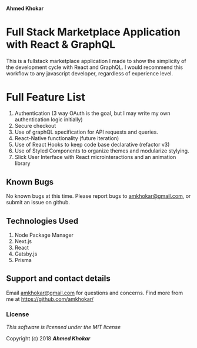 #### Ahmed Khokar

# Full Stack Marketplace Application with React & GraphQL

This is a fullstack marketplace application I made to show the simplicity of the development cycle with React and GraphQL. I would recommend this workflow to any javascript developer, regardless of experience level.

# Full Feature List

1. Authentication (3 way OAuth is the goal, but I may write my own authentication logic initially)
2. Secure checkout
3. Use of graphQL specification for API requests and queries.
4. React-Native functionality (future iteration)
5. Use of React Hooks to keep code base declarative (refactor v3)
6. Use of Styled Components to organize themes and modularize stylying.
7. Slick User Interface with React microinteractions and an animation library

## Known Bugs

No known bugs at this time. Please report bugs to amkhokar@gmail.com, or submit an issue on github.

## Technologies Used

1. Node Package Manager
2. Next.js
3. React
4. Gatsby.js
5. Prisma

## Support and contact details

Email amkhokar@gmail.com for questions and concerns.
Find more from me at https://github.com/amkhokar/

### License

_This software is licensed under the MIT license_

Copyright (c) 2018 **_Ahmed Khokar_**
